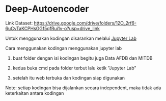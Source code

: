 # Deep-Autoencoder

Link Dataset: https://drive.google.com/drive/folders/12O_2rf6-6uCvTaKCPHsGGf5qfRui1v-o?usp=drive_link

Untuk menggunakan kodingan disarankan melalui [Jupyter Lab](https://jupyter.org/install)

Cara menggunakan kodingan menggunakan jupyter lab

1. buat folder dengan isi kodingan begitu juga Data AFDB dan MITDB

2. kedua buka cmd pada folder terbut lalu ketik "Jupyter Lab"

3. setelah itu web terbuka dan kodingan siap digunakan

Note: setiap kodingan bisa dijalankan secara independent, maka tidak ada keterkaitan antara kodingan

